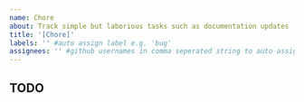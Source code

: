 ```yaml
---
name: Chore
about: Track simple but laborious tasks such as documentation updates
title: '[Chore]'
labels: '' #auto assign label e.g. 'bug'
assignees: '' #github usernames in comma seperated string to auto assign issue e.g. 'FI00ds,fribbels' will automatically assign the issue to both FI00ds and fribbels
---
```


## TODO

<!-- Explain what documentation needs updating. -->

